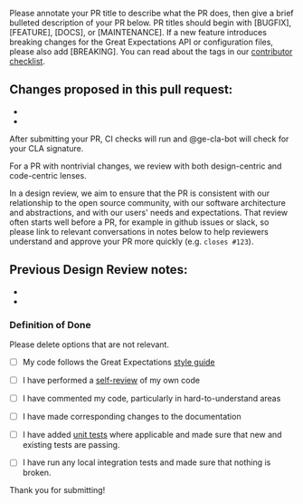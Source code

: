 Please annotate your PR title to describe what the PR does, then give a brief bulleted description of your PR below. PR titles should begin with [BUGFIX], [FEATURE],  [DOCS], or [MAINTENANCE]. If a new feature introduces breaking changes for the Great Expectations API or configuration files, please also add [BREAKING]. You can read about the tags in our [contributor checklist](https://docs.greatexpectations.io/en/latest/contributing/contribution_checklist.html).

Changes proposed in this pull request:
-
-
-


After submitting your PR, CI checks will run and @ge-cla-bot will check for your CLA signature.

For a PR with nontrivial changes, we review with both design-centric and code-centric lenses.

In a design review, we aim to ensure that the PR is consistent with our relationship to the open source community, with our software architecture and abstractions, and with our users' needs and expectations. That review often starts well before a PR, for example in github issues or slack, so please link to relevant conversations in notes below to help reviewers understand and approve your PR more quickly (e.g. `closes #123`).

Previous Design Review notes:
-
-
-


### Definition of Done
Please delete options that are not relevant.

- [ ] My code follows the Great Expectations [style guide](https://docs.greatexpectations.io/docs/contributing/style_guides/code_style)
- [ ] I have performed a [self-review](https://docs.greatexpectations.io/docs/contributing/contributing_checklist) of my own code
- [ ] I have commented my code, particularly in hard-to-understand areas
- [ ] I have made corresponding changes to the documentation
- [ ] I have added [unit tests](https://docs.greatexpectations.io/docs/contributing/contributing_test#writing-unit-and-integration-tests) where applicable and made sure that new and existing tests are passing.
- [ ] I have run any local integration tests and made sure that nothing is broken.


Thank you for submitting!
